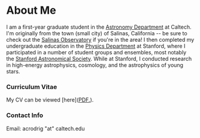 # About Me
I am a first-year graduate student in the [Astronomy Department](https://www.astro.caltech.edu) at Caltech. I'm originally from the town (small city) of Salinas, California -- be sure to check out the [Salinas Observatory](https://www.facebook.com/pages/category/Community/Salinas-Observatory-103836256351138/) if you're in the area! I then completed my undergraduate education in the [Physics Department](https://physics.stanford.edu) at Stanford, where I participated in a number of student groups and ensembles, most notably the [Stanford Astronomical Society](https://orion.stanford.edu). While at Stanford, I conducted research in high-energy astrophysics, cosmology, and the astrophysics of young stars. 

### Curriculum Vitae
My CV can be viewed [here](<a href="CV_Sept2020.pdf" target="_blank">PDF.</a>).

### Contact Info
Email: acrodrig "at" caltech.edu
